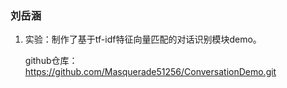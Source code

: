 ### 刘岳涵

1. 实验：制作了基于tf-idf特征向量匹配的对话识别模块demo。

   github仓库：https://github.com/Masquerade51256/ConversationDemo.git

